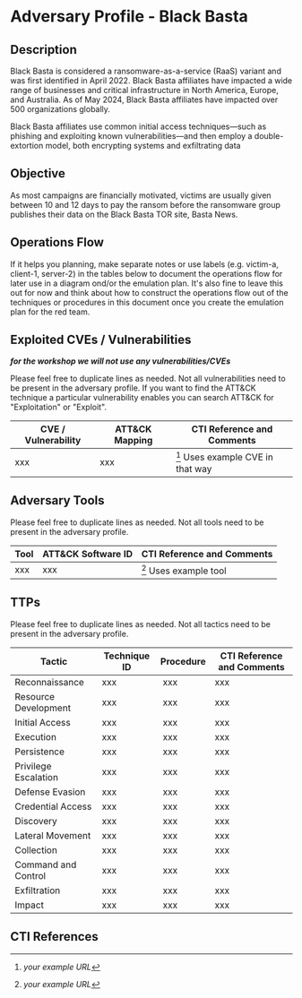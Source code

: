 

# Adversary Profile - Black Basta

## Description

Black Basta is considered a ransomware-as-a-service (RaaS) variant and was first identified in April
2022. Black Basta affiliates have impacted a wide range of businesses and critical infrastructure in
North America, Europe, and Australia. As of May 2024, Black Basta affiliates have impacted over 500
organizations globally.

Black Basta affiliates use common initial access techniques—such as phishing and exploiting known
vulnerabilities—and then employ a double-extortion model, both encrypting systems and exfiltrating
data

## Objective

As most campaigns are financially motivated, victims are usually given between 10 and 12 days to pay
the ransom before the ransomware group publishes their data on the Black Basta TOR site, Basta News.

## Operations Flow

If it helps you planning, make separate notes or use labels (e.g. victim-a, client-1, server-2) in
the tables below to document the operations flow for later use in a diagram ond/or the emulation plan.
It's also fine to leave this out for now and think about how to construct the operations flow out of
the techniques or procedures in this document once you create the emulation plan for the red team.

## Exploited CVEs / Vulnerabilities

***for the workshop we will not use any vulnerabilities/CVEs***

Please feel free to duplicate lines as needed. Not all vulnerabilities need to be present in the
adversary profile. If you want to find the ATT&CK technique a particular vulnerability enables you
can search ATT&CK for "Exploitation" or "Exploit".

| CVE / Vulnerability | ATT&CK Mapping | CTI Reference and Comments |
| ----------- | ----------- | ----------- |
| xxx | xxx | [^1] Uses example CVE in that way |

## Adversary Tools

Please feel free to duplicate lines as needed. Not all tools need to be present in the adversary profile.

| Tool | ATT&CK Software ID | CTI Reference and Comments |
| ----------- | ----------- | ----------- |
| xxx | xxx | [^1] Uses example tool |

## TTPs

Please feel free to duplicate lines as needed. Not all tactics need to be present in the adversary profile.

| Tactic | Technique ID | Procedure | CTI Reference and Comments |
| ----------- | ----------- | ----------- | ----------- |
| Reconnaissance | xxx | xxx | xxx | xxx |
| Resource Development | xxx | xxx | xxx | xxx |
| Initial Access | xxx | xxx | xxx | [^1] used example TTP for initial access |
| Execution | xxx | xxx | xxx | xxx |
| Persistence | xxx | xxx | xxx | xxx |
| Privilege Escalation | xxx | xxx | xxx | xxx |
| Defense Evasion | xxx | xxx | xxx | xxx |
| Credential Access | xxx | xxx | xxx | xxx |
| Discovery | xxx | xxx | xxx | xxx |
| Lateral Movement | xxx | xxx | xxx | xxx |
| Collection | xxx | xxx | xxx | xxx |
| Command and Control | xxx | xxx | xxx | xxx |
| Exfiltration | xxx | xxx | xxx | xxx |
| Impact | xxx | xxx | xxx | xxx |

## CTI References

[^1]: *your example URL*
